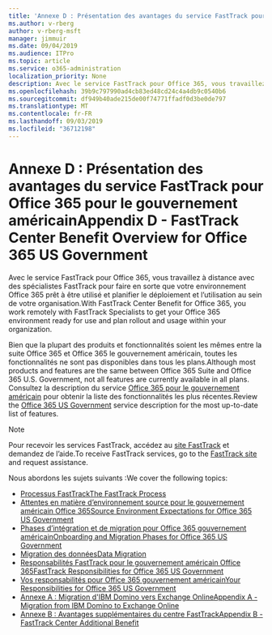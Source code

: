 ```yaml
---
title: 'Annexe D : Présentation des avantages du service FastTrack pour Office 365 pour le gouvernement américain'
ms.author: v-rberg
author: v-rberg-msft
manager: jimmuir
ms.date: 09/04/2019
ms.audience: ITPro
ms.topic: article
ms.service: o365-administration
localization_priority: None
description: Avec le service FastTrack pour Office 365, vous travaillez à distance avec des spécialistes FastTrack pour faire en sorte que votre environnement Office 365 prêt à être utilisé et planifier le déploiement et l’utilisation au sein de votre organisation.
ms.openlocfilehash: 39b9c797990ad4cb83ed48cd24c4a4db9c0540b6
ms.sourcegitcommit: df949b40ade215de00f74771ffadf0d3be0de797
ms.translationtype: MT
ms.contentlocale: fr-FR
ms.lasthandoff: 09/03/2019
ms.locfileid: "36712198"
---
```

# <a name="appendix-d---fasttrack-center-benefit-overview-for-office-365-us-government"></a><span data-ttu-id="37226-103">Annexe D : Présentation des avantages du service FastTrack pour Office 365 pour le gouvernement américain</span><span class="sxs-lookup"><span data-stu-id="37226-103">Appendix D - FastTrack Center Benefit Overview for Office 365 US Government</span></span>

<span data-ttu-id="37226-104">Avec le service FastTrack pour Office 365, vous travaillez à distance avec des spécialistes FastTrack pour faire en sorte que votre environnement Office 365 prêt à être utilisé et planifier le déploiement et l’utilisation au sein de votre organisation.</span><span class="sxs-lookup"><span data-stu-id="37226-104">With FastTrack Center Benefit for Office 365, you work remotely with FastTrack Specialists to get your Office 365 environment ready for use and plan rollout and usage within your organization.</span></span> 
  
<span data-ttu-id="37226-105">Bien que la plupart des produits et fonctionnalités soient les mêmes entre la suite Office 365 et Office 365 le gouvernement américain, toutes les fonctionnalités ne sont pas disponibles dans tous les plans.</span><span class="sxs-lookup"><span data-stu-id="37226-105">Although most products and features are the same between Office 365 Suite and Office 365 U.S. Government, not all features are currently available in all plans.</span></span> <span data-ttu-id="37226-106">Consultez la description du service [Office 365 pour le gouvernement américain](https://aka.ms/aboutgovcloud) pour obtenir la liste des fonctionnalités les plus récentes.</span><span class="sxs-lookup"><span data-stu-id="37226-106">Review the [Office 365 US Government](https://aka.ms/aboutgovcloud) service description for the most up-to-date list of features.</span></span>

> [!NOTE]
> <span data-ttu-id="37226-107">Pour recevoir les services FastTrack, accédez au [site FastTrack](https://go.microsoft.com/fwlink/?linkid=780698) et demandez de l’aide.</span><span class="sxs-lookup"><span data-stu-id="37226-107">To receive FastTrack services, go to the [FastTrack site](https://go.microsoft.com/fwlink/?linkid=780698) and request assistance.</span></span>  

<span data-ttu-id="37226-108">Nous abordons les sujets suivants :</span><span class="sxs-lookup"><span data-stu-id="37226-108">We cover the following topics:</span></span>
- [<span data-ttu-id="37226-109">Processus FastTrack</span><span class="sxs-lookup"><span data-stu-id="37226-109">The FastTrack Process</span></span>](O365-fasttrack-process.md) 
- [<span data-ttu-id="37226-110">Attentes en matière d’environnement source pour le gouvernement américain Office 365</span><span class="sxs-lookup"><span data-stu-id="37226-110">Source Environment Expectations for Office 365 US Government</span></span>](US-Gov-appendix-source-environment-expectations.md)   
- [<span data-ttu-id="37226-111">Phases d’intégration et de migration pour Office 365 gouvernement américain</span><span class="sxs-lookup"><span data-stu-id="37226-111">Onboarding and Migration Phases for Office 365 US Government</span></span>](US-Gov-appendix-onboarding-and-migration.md)
- [<span data-ttu-id="37226-112">Migration des données</span><span class="sxs-lookup"><span data-stu-id="37226-112">Data Migration</span></span>](O365-data-migration.md)    
- [<span data-ttu-id="37226-113">Responsabilités FastTrack pour le gouvernement américain Office 365</span><span class="sxs-lookup"><span data-stu-id="37226-113">FastTrack Responsibilities for Office 365 US Government</span></span>](US-Gov-appendix-fasttrack-responsibilities.md)   
- [<span data-ttu-id="37226-114">Vos responsabilités pour Office 365 gouvernement américain</span><span class="sxs-lookup"><span data-stu-id="37226-114">Your Responsibilities for Office 365 US Government</span></span>](US-Gov-appendix-your-responsibilities.md) 
- [<span data-ttu-id="37226-115">Annexe A : Migration d'IBM Domino vers Exchange Online</span><span class="sxs-lookup"><span data-stu-id="37226-115">Appendix A - Migration from IBM Domino to Exchange Online</span></span>](O365-from-ibm-domino-to-exchange-online.md)   
- [<span data-ttu-id="37226-116">Annexe B : Avantages supplémentaires du centre FastTrack</span><span class="sxs-lookup"><span data-stu-id="37226-116">Appendix B - FastTrack Center Additional Benefit</span></span>](O365-fasttrack-additional-benefits.md)


